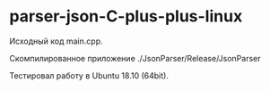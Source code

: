 # parser-json-C-plus-plus-linux

Исходный код main.cpp.

Скомпилированное приложение ./JsonParser/Release/JsonParser

Тестировал работу в Ubuntu 18.10 (64bit).
